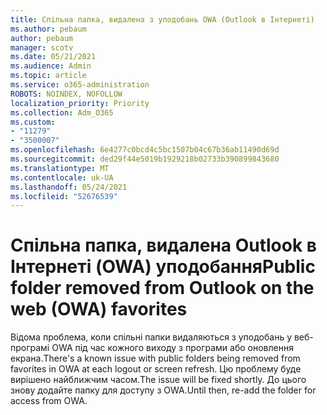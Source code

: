 ```yaml
---
title: Спільна папка, видалена з уподобань OWA (Outlook в Інтернеті)
ms.author: pebaum
author: pebaum
manager: scotv
ms.date: 05/21/2021
ms.audience: Admin
ms.topic: article
ms.service: o365-administration
ROBOTS: NOINDEX, NOFOLLOW
localization_priority: Priority
ms.collection: Adm_O365
ms.custom:
- "11279"
- "3500007"
ms.openlocfilehash: 6e4277c0bcd4c5bc1507b04c67b36ab11490d69d
ms.sourcegitcommit: ded29f44e5019b1929218b02733b390899843680
ms.translationtype: MT
ms.contentlocale: uk-UA
ms.lasthandoff: 05/24/2021
ms.locfileid: "52676539"
---
```

# <a name="public-folder-removed-from-outlook-on-the-web-owa-favorites"></a><span data-ttu-id="5e9e7-102">Спільна папка, видалена Outlook в Інтернеті (OWA) уподобання</span><span class="sxs-lookup"><span data-stu-id="5e9e7-102">Public folder removed from Outlook on the web (OWA) favorites</span></span>

<span data-ttu-id="5e9e7-103">Відома проблема, коли спільні папки видаляються з уподобань у веб-програмі OWA під час кожного виходу з програми або оновлення екрана.</span><span class="sxs-lookup"><span data-stu-id="5e9e7-103">There's a known issue with public folders being removed from favorites in OWA at each logout or screen refresh.</span></span> <span data-ttu-id="5e9e7-104">Цю проблему буде вирішено найближчим часом.</span><span class="sxs-lookup"><span data-stu-id="5e9e7-104">The issue will be fixed shortly.</span></span> <span data-ttu-id="5e9e7-105">До цього знову додайте папку для доступу з OWA.</span><span class="sxs-lookup"><span data-stu-id="5e9e7-105">Until then, re-add the folder for access from OWA.</span></span>